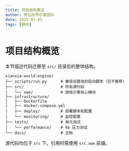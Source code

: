 ```yaml
---
title: 项目结构概览
author: 修仙世界引擎团队
date: 2025-07-01
tags: [模块]
---
```


# 项目结构概览

本节描述代码迁移至 `src/` 目录后的整体结构。

```
xianxia-world-engine/
├── scripts/run.py      # 兼容旧路径的启动脚本（已不推荐）
├── src/                # 所有源代码
│   └── xwe/            # 游戏引擎核心模块
├── infrastructure/
│   ├── Dockerfile
│   ├── docker-compose.yml
│   ├── deploy/         # 部署脚本和配置
│   └── monitoring/     # 监控配置
├── tests/              # 单元测试
│   └── performance/    # k6 压力测试
└── docs/               # 文档
```

源代码均位于 `src` 下，引用时需使用 `src.xwe` 前缀。
